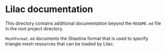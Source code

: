 # Lilac documentation

This directory contains additional documentation beyond the `README.md` file in the root project directory.

`MeshFormat.md` documents the Shastina format that is used to specify triangle mesh resources that can be loaded by Lilac.
